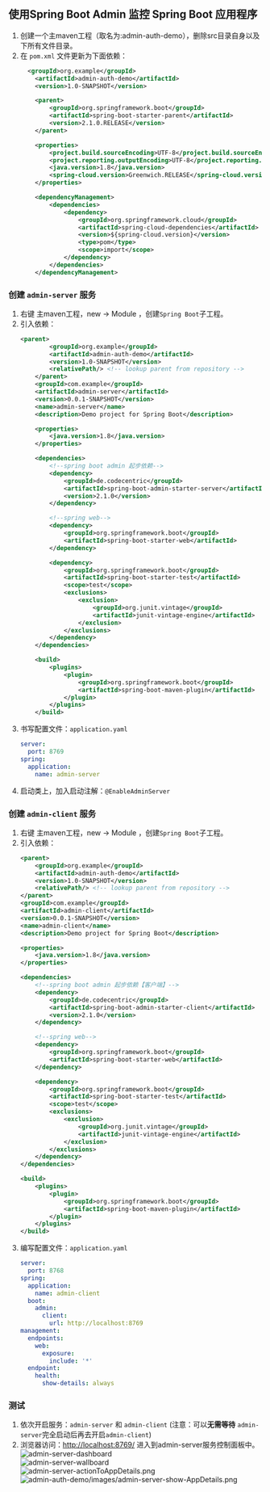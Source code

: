 ## 使用Spring Boot Admin 监控 Spring Boot 应用程序
1. 创建一个主maven工程（取名为:admin-auth-demo），删除src目录自身以及下所有文件目录。
2. 在 `pom.xml` 文件更新为下面依赖：
    ```xml
      <groupId>org.example</groupId>
        <artifactId>admin-auth-demo</artifactId>
        <version>1.0-SNAPSHOT</version>
    
        <parent>
            <groupId>org.springframework.boot</groupId>
            <artifactId>spring-boot-starter-parent</artifactId>
            <version>2.1.0.RELEASE</version>
        </parent>
    
        <properties>
            <project.build.sourceEncoding>UTF-8</project.build.sourceEncoding>
            <project.reporting.outputEncoding>UTF-8</project.reporting.outputEncoding>
            <java.version>1.8</java.version>
            <spring-cloud.version>Greenwich.RELEASE</spring-cloud.version>
        </properties>
    
        <dependencyManagement>
            <dependencies>
                <dependency>
                    <groupId>org.springframework.cloud</groupId>
                    <artifactId>spring-cloud-dependencies</artifactId>
                    <version>${spring-cloud.version}</version>
                    <type>pom</type>
                    <scope>import</scope>
                </dependency>
            </dependencies>
        </dependencyManagement>
    ```

### 创建 `admin-server` 服务
1. 右键 主maven工程，new → Module ，创建`Spring Boot`子工程。
2. 引入依赖：
    ```xml
    <parent>
            <groupId>org.example</groupId>
            <artifactId>admin-auth-demo</artifactId>
            <version>1.0-SNAPSHOT</version>
            <relativePath/> <!-- lookup parent from repository -->
        </parent>
        <groupId>com.example</groupId>
        <artifactId>admin-server</artifactId>
        <version>0.0.1-SNAPSHOT</version>
        <name>admin-server</name>
        <description>Demo project for Spring Boot</description>
    
        <properties>
            <java.version>1.8</java.version>
        </properties>
    
        <dependencies>
            <!--spring boot admin 起步依赖-->
            <dependency>
                <groupId>de.codecentric</groupId>
                <artifactId>spring-boot-admin-starter-server</artifactId>
                <version>2.1.0</version>
            </dependency>
    
            <!--spring web-->
            <dependency>
                <groupId>org.springframework.boot</groupId>
                <artifactId>spring-boot-starter-web</artifactId>
            </dependency>
    
            <dependency>
                <groupId>org.springframework.boot</groupId>
                <artifactId>spring-boot-starter-test</artifactId>
                <scope>test</scope>
                <exclusions>
                    <exclusion>
                        <groupId>org.junit.vintage</groupId>
                        <artifactId>junit-vintage-engine</artifactId>
                    </exclusion>
                </exclusions>
            </dependency>
        </dependencies>
    
        <build>
            <plugins>
                <plugin>
                    <groupId>org.springframework.boot</groupId>
                    <artifactId>spring-boot-maven-plugin</artifactId>
                </plugin>
            </plugins>
        </build>
    ```
3. 书写配置文件：`application.yaml`
    ```yaml
    server:
      port: 8769
    spring:
      application:
        name: admin-server
    
    ```
4. 启动类上，加入启动注解：`@EnableAdminServer`

### 创建 `admin-client` 服务
1. 右键 主maven工程，new → Module ，创建`Spring Boot`子工程。
2. 引入依赖：
    ```xml
    <parent>
        <groupId>org.example</groupId>
        <artifactId>admin-auth-demo</artifactId>
        <version>1.0-SNAPSHOT</version>
        <relativePath/> <!-- lookup parent from repository -->
    </parent>
    <groupId>com.example</groupId>
    <artifactId>admin-client</artifactId>
    <version>0.0.1-SNAPSHOT</version>
    <name>admin-client</name>
    <description>Demo project for Spring Boot</description>
    
    <properties>
        <java.version>1.8</java.version>
    </properties>
    
    <dependencies>
        <!--spring boot admin 起步依赖【客户端】-->
        <dependency>
            <groupId>de.codecentric</groupId>
            <artifactId>spring-boot-admin-starter-client</artifactId>
            <version>2.1.0</version>
        </dependency>
    
        <!--spring web-->
        <dependency>
            <groupId>org.springframework.boot</groupId>
            <artifactId>spring-boot-starter-web</artifactId>
        </dependency>
    
        <dependency>
            <groupId>org.springframework.boot</groupId>
            <artifactId>spring-boot-starter-test</artifactId>
            <scope>test</scope>
            <exclusions>
                <exclusion>
                    <groupId>org.junit.vintage</groupId>
                    <artifactId>junit-vintage-engine</artifactId>
                </exclusion>
            </exclusions>
        </dependency>
    </dependencies>
    
    <build>
        <plugins>
            <plugin>
                <groupId>org.springframework.boot</groupId>
                <artifactId>spring-boot-maven-plugin</artifactId>
            </plugin>
        </plugins>
    </build>
    ```
3. 编写配置文件：`application.yaml`
    ```yaml
    server:
      port: 8768
    spring:
      application:
        name: admin-client
      boot:
        admin:
          client:
            url: http://localhost:8769
    management:
      endpoints:
        web:
          exposure:
            include: '*'
      endpoint:
        health:
          show-details: always
    ```

### 测试
1. 依次开启服务：`admin-server` 和 `admin-client` (注意：可以**无需等待** `admin-server`完全启动后再去开启`admin-client`)
2. 浏览器访问：[http://localhost:8769/](http://localhost:8769/) 进入到admin-server服务控制面板中。
    ![admin-server-dashboard](admin-auth-demo/images/admin-server-dashboard.png)<br/>
    ![admin-server-wallboard](admin-auth-demo/images/admin-server-wallboard.png)<br/>
    ![admin-server-actionToAppDetails.png](admin-auth-demo/images/admin-server-actionToAppDetails.png)<br/>
    ![admin-auth-demo/images/admin-server-show-AppDetails.png](admin-auth-demo/images/admin-server-show-AppDetails.png)<br/>